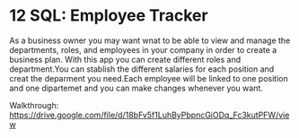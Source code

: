 # 12 SQL: Employee Tracker

As a business owner you may want wnat to be able to view and manage the departments, roles, and employees in your company in order to create a business plan. 
With this app you can create different roles and department.You can stablish the different salaries for each position and creat the deparment you need.Each employee will be linked to one position and one dipartemet and you can make changes whenever you want.

Walkthrough: https://drive.google.com/file/d/18bFv5f1LuhByPbpncGiODq_Fc3kutPFW/view


